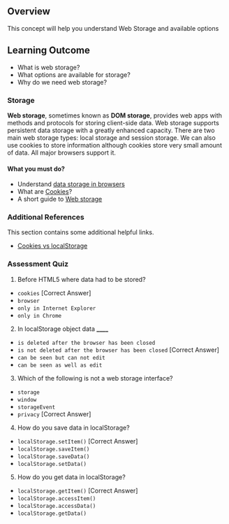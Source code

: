 ## Overview

This concept will help you understand Web Storage and available options

## Learning Outcome

- What is web storage?
- What options are available for storage?
- Why do we need web storage?

### Storage

**Web storage**, sometimes known as **DOM storage**, provides web apps with methods and protocols for storing client-side data. Web storage supports persistent data storage with a greatly enhanced capacity. There are two main web storage types: local storage and session storage. We can also use cookies to store information although cookies store very small amount of data. All major browsers support it.

#### What you must do?

- Understand [data storage in browsers](https://javascript.info/data-storage)
- What are [Cookies](https://www.w3schools.com/js/js_cookies.asp)?
- A short guide to [Web storage](https://www.w3schools.com/html/html5_webstorage.asp)

### Additional References

This section contains some additional helpful links.

- [Cookies vs localStorage](https://medium.com/swlh/cookies-vs-localstorage-whats-the-difference-d99f0eb09b44)

### Assessment Quiz

1. Before HTML5 where data had to be stored?

- `cookies` [Correct Answer]
- `browser`
- `only in Internet Explorer`
- `only in Chrome`

2. In localStorage object data **\_\_\_\_**

- `is deleted after the browser has been closed`
- `is not deleted after the browser has been closed` [Correct Answer]
- `can be seen but can not edit`
- `can be seen as well as edit`

3. Which of the following is not a web storage interface?

- `storage`
- `window`
- `storageEvent`
- `privacy` [Correct Answer]

4. How do you save data in localStorage?

- `localStorage.setItem()` [Correct Answer]
- `localStorage.saveItem()`
- `localStorage.saveData()`
- `localStorage.setData()`

5. How do you get data in localStorage?

- `localStorage.getItem()` [Correct Answer]
- `localStorage.accessItem()`
- `localStorage.accessData()`
- `localStorage.getData()`
